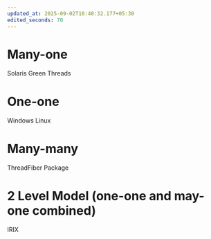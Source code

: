 ```yaml
---
updated_at: 2025-09-02T10:40:32.177+05:30
edited_seconds: 70
---
```


# Many-one
Solaris Green Threads

# One-one
Windows
Linux

# Many-many
ThreadFiber Package

# 2 Level Model (one-one and may-one combined)
IRIX
